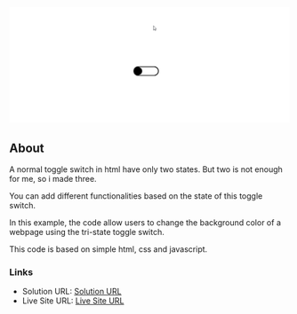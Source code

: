 ![demo](demo.gif)

## About

A normal toggle switch in html have only two states. But two is not enough for me, so i made three.

You can add different functionalities based on the state of this toggle switch.

In this example, the code allow users to change the background color of a webpage using the tri-state toggle switch.

This code is based on simple html, css and javascript.

### Links

- Solution URL: [Solution URL](https://github.com/jimavictor/three-state-toggle-switch)
- Live Site URL: [Live Site URL](https://jimavictor.github.io/three-state-toggle-switch/)
